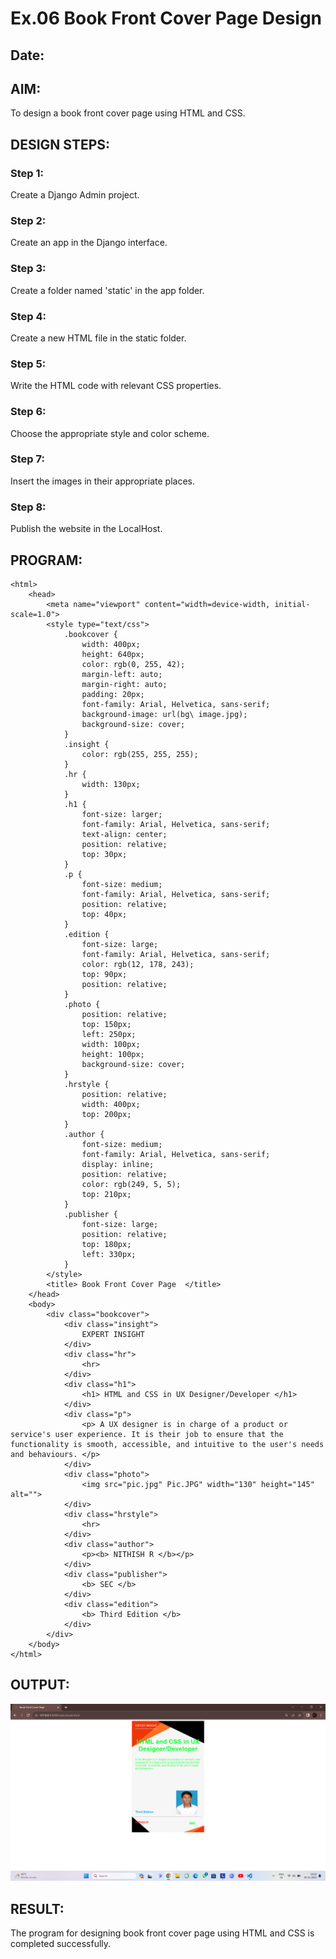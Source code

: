 # Ex.06 Book Front Cover Page Design
## Date:

## AIM:
To design a book front cover page using HTML and CSS.

## DESIGN STEPS:

### Step 1:
Create a Django Admin project.

### Step 2:
Create an app in the Django interface.

### Step 3:
Create a folder named 'static' in the app folder.

### Step 4:
Create a new HTML file in the static folder.

### Step 5:
Write the HTML code with relevant CSS properties.

### Step 6:
Choose the appropriate style and color scheme.

### Step 7:
Insert the images in their appropriate places.

### Step 8:
Publish the website in the LocalHost.

## PROGRAM:
```
<html>
    <head>
        <meta name="viewport" content="width=device-width, initial-scale=1.0">
        <style type="text/css">
            .bookcover {
                width: 400px;
                height: 640px;
                color: rgb(0, 255, 42);
                margin-left: auto;
                margin-right: auto;
                padding: 20px;
                font-family: Arial, Helvetica, sans-serif;
                background-image: url(bg\ image.jpg);
                background-size: cover;
            }
            .insight {
                color: rgb(255, 255, 255);
            }
            .hr {
                width: 130px;
            }
            .h1 {
                font-size: larger;
                font-family: Arial, Helvetica, sans-serif;
                text-align: center;
                position: relative;
                top: 30px;
            }
            .p {
                font-size: medium;
                font-family: Arial, Helvetica, sans-serif;
                position: relative;
                top: 40px;  
            }
            .edition {
                font-size: large;
                font-family: Arial, Helvetica, sans-serif;
                color: rgb(12, 178, 243);
                top: 90px;
                position: relative;
            }
            .photo {
                position: relative;
                top: 150px;
                left: 250px;
                width: 100px;
                height: 100px;
                background-size: cover;
            }
            .hrstyle {
                position: relative;
                width: 400px;
                top: 200px;
            }
            .author {
                font-size: medium;
                font-family: Arial, Helvetica, sans-serif;
                display: inline;
                position: relative;
                color: rgb(249, 5, 5);
                top: 210px;
            }
            .publisher {
                font-size: large;
                position: relative;
                top: 180px;
                left: 330px;
            }
        </style>
        <title> Book Front Cover Page  </title>
    </head>
    <body>
        <div class="bookcover">
            <div class="insight">
                EXPERT INSIGHT
            </div>
            <div class="hr">
                <hr>
            </div>
            <div class="h1">
                <h1> HTML and CSS in UX Designer/Developer </h1>
            </div>
            <div class="p">
                <p> A UX designer is in charge of a product or service's user experience. It is their job to ensure that the functionality is smooth, accessible, and intuitive to the user's needs and behaviours. </p>
            </div>
            <div class="photo">
                <img src="pic.jpg" Pic.JPG" width="130" height="145" alt="">
            </div>
            <div class="hrstyle">
                <hr>
            </div>
            <div class="author">
                <p><b> NITHISH R </b></p>
            </div>
            <div class="publisher">
                <b> SEC </b>
            </div>
            <div class="edition">
                <b> Third Edition </b>
            </div>
        </div>
    </body>
</html>
```


## OUTPUT:
![Alt text](<Screenshot (22).png>)

## RESULT:
The program for designing book front cover page using HTML and CSS is completed successfully.
